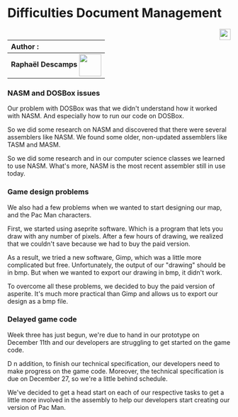 # Difficulties Document Management  

[<img src="https://www.presse-citron.net/app/uploads/2020/06/linkedin-logo.jpg"  width="25px" align=right>](https://www.linkedin.com/in/rapha%C3%ABl-descamps-201112293)


| Author :        |
| :-------------- |
| **Raphaël Descamps** <img src="https://ca.slack-edge.com/T019N8PRR7W-U05TNB290FJ-abc72bbf0d47-512" width="50px" align=center>

### NASM and DOSBox issues

Our problem with DOSBox was that we didn't understand how it worked with NASM. And especially how to run our code on DOSBox. 

So we did some research on NASM and discovered that there were several assemblers like NASM. We found some older, non-updated assemblers like TASM and MASM. 

So we did some research and in our computer science classes we learned to use NASM. What's more, NASM is the most recent assembler still in use today. 

### Game design problems 

We also had a few problems when we wanted to start designing our map, and the Pac Man characters.

First, we started using aseprite software. Which is a program that lets you draw with any number of pixels. After a few hours of drawing, we realized that we couldn't save because we had to buy the paid version. 

As a result, we tried a new software, Gimp, which was a little more complicated but free. Unfortunately, the output of our "drawing" should be in bmp. But when we wanted to export our drawing in bmp, it didn't work. 

To overcome all these problems, we decided to buy the paid version of asperite. It's much more practical than Gimp and allows us to export our design as a bmp file. 

### Delayed game code 

Week three has just begun, we're due to hand in our prototype on December 11th and our developers are struggling to get started on the game code. 

D n addition, to finish our technical specification, our developers need to make progress on the game code. Moreover, the technical specification is due on December 27, so we're a little behind schedule. 

We've decided to get a head start on each of our respective tasks to get a little more involved in the assembly to help our developers start creating our version of Pac Man. 